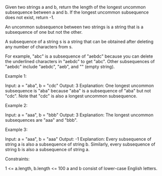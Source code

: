 Given two strings a and b, return the length of the longest uncommon
subsequence between a and b. If the longest uncommon subsequence does not
exist, return -1.

An uncommon subsequence between two strings is a string that is a subsequence
of one but not the other.

A subsequence of a string s is a string that can be obtained after deleting
any number of characters from s.


For example, "abc" is a subsequence of "aebdc" because you can delete the
underlined characters in "aebdc" to get "abc". Other subsequences of "aebdc"
include "aebdc", "aeb", and "" (empty string).



Example 1:


Input: a = "aba", b = "cdc"
Output: 3
Explanation: One longest uncommon subsequence is "aba" because "aba" is a
subsequence of "aba" but not "cdc".
Note that "cdc" is also a longest uncommon subsequence.


Example 2:


Input: a = "aaa", b = "bbb"
Output: 3
Explanation: The longest uncommon subsequences are "aaa" and "bbb".


Example 3:


Input: a = "aaa", b = "aaa"
Output: -1
Explanation: Every subsequence of string a is also a subsequence of string b.
Similarly, every subsequence of string b is also a subsequence of string
a.



Constraints:


1 <= a.length, b.length <= 100
a and b consist of lower-case English letters.




